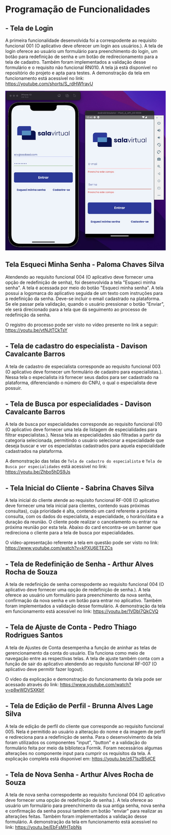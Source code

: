# Programação de Funcionalidades

## - Tela de Login

A primeira funcionalidade desenvolvida foi a correspodente ao requisito funcional 001 (O aplicativo deve oferecer um login aos usuários.). A tela de login oferece ao usuário um formulário para preenchimento do login, um botão para redefinição de senha e um botão de redirecionamento para a tela de cadastro. Também foram implementados a validação desse formulário e o requisito não funcional RN010. 
A tela já está disponível no repositório do projeto e apta para testes. 
A demonstração da tela em funcionamento está acessível no link: https://youtube.com/shorts/S_rdHWfravU

![Demonstração](img/PF-Login.jpeg)

## Tela Esqueci Minha Senha - Paloma Chaves Silva

Atendendo ao requisito funcional 004 (O aplicativo deve fornecer uma opção de redefinição de senha), foi desenvolvida a tela "Esqueci minha senha". A tela é acessada por meio do botão "Esqueci minha senha". A tela possui a logomarca do aplicativo seguida de um texto com instruções para a redefinição da senha. Deve-se incluir o email cadastrado na plataforma. Se ele passar pela validação, quando o usuário pressionar o botão "Enviar", ele será direcionado para a tela que dá seguimento ao processo de redefinição da senha.

O registro do processo pode ser visto no vídeo presente no link a seguir: https://youtu.be/vtNJtTCkTsY


## - Tela de cadastro do especialista - Davison Cavalcante Barros

A tela de cadastro de especialista corresponde ao requisito funcional 003 (O aplicativo deve fornecer um formulário de cadastro para especialistas.). Nessa tela o especialista irá fornecer seus dados para ser cadastrado na plataforma, diferenciando o número do CNPJ, o qual o especialista deve possuir. 

## - Tela de Busca por especialidades - Davison Cavalcante Barros

A tela de busca por especialidades corresponde ao requisito funcional 010 (O aplicativo deve fornecer uma tela de listagem de especialidades para filtrar especialistas.). Nessa tela as especialidades são filtradas a partir da categoria selecionada, permitindo o usuário selecionar a especialidade que deseja buscar e ver os especialistas cadastrados para aquela especialidade cadastrados na plataforma.

A demonstração das telas de `Tela de cadastro do especialista` e `Tela de Busca por especialidades` está acessivel no link: https://youtu.be/Zhbo5hDS9Js

## - Tela Inicial do Cliente - Sabrina Chaves Silva

A tela inicial do cliente atende ao requisito funcional RF-008 (O aplicativo deve fornecer uma tela inicial para clientes, contendo suas próximas consultas), cuja prioridade é alta, contendo um card referente a próxima consulta, com os dados do especialista, a especialidade, o horário/data e a duração da reunião. O cliente pode realizar o cancelamento ou entrar na próxima reunião por esta tela. Abaixo do card encontra-se um banner que redireciona o cliente para a tela de busca por especialidades. 

O vídeo-apresentação referente a tela em questão pode ser visto no link: https://www.youtube.com/watch?v=kPXU6ETEZCs

## - Tela de Redefinição de Senha - Arthur Alves Rocha de Souza

A tela de redefinição de senha correspodente ao requisito funcional 004 (O aplicativo deve fornecer uma opção de redefinição de senha.). A tela oferece ao usuário um formulário para preenchimento da nova senha, confirmação da nova senha e um botão para entrar no aplicativo. Também foram implementados a validação desse formulário. 
A demonstração da tela em funcionamento está acessível no link: https://youtu.be/1VDbI7QkCVQ

## - Tela de Ajuste de Conta - Pedro Thiago Rodrigues Santos

A tela de Ajustes de Conta desempenha a função de aninhar as telas de gerencionamento da conta do usuário. Ela funciona como meio de navegação entre as respectivas telas. A tela de ajuste também conta com a função de sair do aplicativo atendendo ao  requisito funcional RF-007 (O aplicativo deve permitir fazer logout).

O video da explicação e demonstração do funcionamento da tela pode ser acessado através do link: https://www.youtube.com/watch?v=p8wWDVSXKbY

## - Tela de Edição de Perfil - Brunna Alves Lage Silva
A tela de edição de perfil do cliente que corresponde ao requisito funcional 005. Nela é permitido ao usuário a alteração do nome e da imagem de perfil e redireciona para a redefinição de senha. Para o desenvolvimento da tela foram utilizados os componentes "input", "button" e a validação do formulário feita por meio da biblioteca Formik. Foram necessários algumas alterações no componente input para cumprir os requisitos da tela.  A explicação completa está disponível em: https://youtu.be/z671szB5dCE

## - Tela de Nova Senha - Arthur Alves Rocha de Souza

A tela de nova senha correspodente ao requisito funcional 004 (O aplicativo deve fornecer uma opção de redefinição de senha.). A tela oferece ao usuário um formulário para preenchimento da sua antiga senha, nova senha e confirmação da senha possui também um botão "enviar"  para realizar as alterações feitas. Também foram implementados a validação desse formulário. 
A demonstração da tela em funcionamento está acessível no link: https://youtu.be/EbFsMHTpbNs
